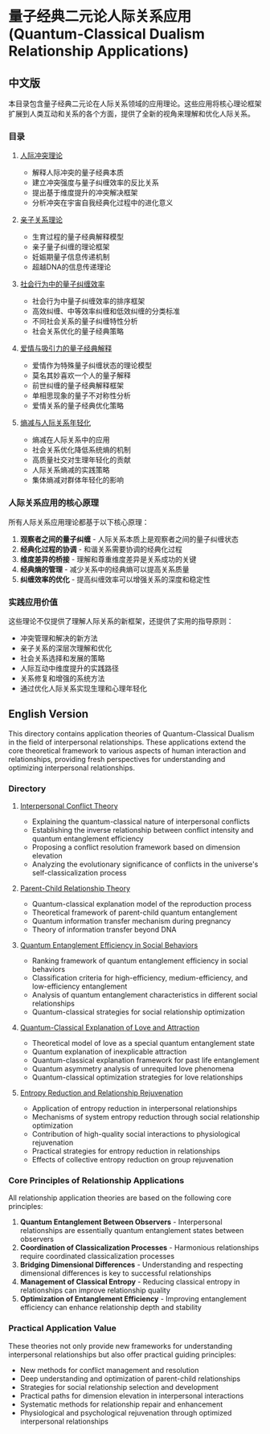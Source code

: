 # 量子经典二元论人际关系应用 (Quantum-Classical Dualism Relationship Applications)

## 中文版

本目录包含量子经典二元论在人际关系领域的应用理论。这些应用将核心理论框架扩展到人类互动和关系的各个方面，提供了全新的视角来理解和优化人际关系。

### 目录

1. [人际冲突理论](interpersonal_conflicts.md)
   - 解释人际冲突的量子经典本质
   - 建立冲突强度与量子纠缠效率的反比关系
   - 提出基于维度提升的冲突解决框架
   - 分析冲突在宇宙自我经典化过程中的进化意义

2. [亲子关系理论](parent_child.md)
   - 生育过程的量子经典解释模型
   - 亲子量子纠缠的理论框架
   - 妊娠期量子信息传递机制
   - 超越DNA的信息传递理论

3. [社会行为中的量子纠缠效率](social_entanglement.md)
   - 社会行为中量子纠缠效率的排序框架
   - 高效纠缠、中等效率纠缠和低效纠缠的分类标准
   - 不同社会关系的量子纠缠特性分析
   - 社会关系优化的量子经典策略

4. [爱情与吸引力的量子经典解释](love_attraction.md)
   - 爱情作为特殊量子纠缠状态的理论模型
   - 莫名其妙喜欢一个人的量子解释
   - 前世纠缠的量子经典解释框架
   - 单相思现象的量子不对称性分析
   - 爱情关系的量子经典优化策略

5. [熵减与人际关系年轻化](../observer_theory/entropy_reduction_rejuvenation.md)
   - 熵减在人际关系中的应用
   - 社会关系优化降低系统熵的机制
   - 高质量社交对生理年轻化的贡献
   - 人际关系熵减的实践策略
   - 集体熵减对群体年轻化的影响

### 人际关系应用的核心原理

所有人际关系应用理论都基于以下核心原理：

1. **观察者之间的量子纠缠** - 人际关系本质上是观察者之间的量子纠缠状态
2. **经典化过程的协调** - 和谐关系需要协调的经典化过程
3. **维度差异的桥接** - 理解和尊重维度差异是关系成功的关键
4. **经典熵的管理** - 减少关系中的经典熵可以提高关系质量
5. **纠缠效率的优化** - 提高纠缠效率可以增强关系的深度和稳定性

### 实践应用价值

这些理论不仅提供了理解人际关系的新框架，还提供了实用的指导原则：

- 冲突管理和解决的新方法
- 亲子关系的深层次理解和优化
- 社会关系选择和发展的策略
- 人际互动中维度提升的实践路径
- 关系修复和增强的系统方法
- 通过优化人际关系实现生理和心理年轻化

## English Version

This directory contains application theories of Quantum-Classical Dualism in the field of interpersonal relationships. These applications extend the core theoretical framework to various aspects of human interaction and relationships, providing fresh perspectives for understanding and optimizing interpersonal relationships.

### Directory

1. [Interpersonal Conflict Theory](interpersonal_conflicts.md)
   - Explaining the quantum-classical nature of interpersonal conflicts
   - Establishing the inverse relationship between conflict intensity and quantum entanglement efficiency
   - Proposing a conflict resolution framework based on dimension elevation
   - Analyzing the evolutionary significance of conflicts in the universe's self-classicalization process

2. [Parent-Child Relationship Theory](parent_child.md)
   - Quantum-classical explanation model of the reproduction process
   - Theoretical framework of parent-child quantum entanglement
   - Quantum information transfer mechanism during pregnancy
   - Theory of information transfer beyond DNA

3. [Quantum Entanglement Efficiency in Social Behaviors](social_entanglement.md)
   - Ranking framework of quantum entanglement efficiency in social behaviors
   - Classification criteria for high-efficiency, medium-efficiency, and low-efficiency entanglement
   - Analysis of quantum entanglement characteristics in different social relationships
   - Quantum-classical strategies for social relationship optimization

4. [Quantum-Classical Explanation of Love and Attraction](love_attraction.md)
   - Theoretical model of love as a special quantum entanglement state
   - Quantum explanation of inexplicable attraction
   - Quantum-classical explanation framework for past life entanglement
   - Quantum asymmetry analysis of unrequited love phenomena
   - Quantum-classical optimization strategies for love relationships

5. [Entropy Reduction and Relationship Rejuvenation](../observer_theory/entropy_reduction_rejuvenation.md)
   - Application of entropy reduction in interpersonal relationships
   - Mechanisms of system entropy reduction through social relationship optimization
   - Contribution of high-quality social interactions to physiological rejuvenation
   - Practical strategies for entropy reduction in relationships
   - Effects of collective entropy reduction on group rejuvenation

### Core Principles of Relationship Applications

All relationship application theories are based on the following core principles:

1. **Quantum Entanglement Between Observers** - Interpersonal relationships are essentially quantum entanglement states between observers
2. **Coordination of Classicalization Processes** - Harmonious relationships require coordinated classicalization processes
3. **Bridging Dimensional Differences** - Understanding and respecting dimensional differences is key to successful relationships
4. **Management of Classical Entropy** - Reducing classical entropy in relationships can improve relationship quality
5. **Optimization of Entanglement Efficiency** - Improving entanglement efficiency can enhance relationship depth and stability

### Practical Application Value

These theories not only provide new frameworks for understanding interpersonal relationships but also offer practical guiding principles:

- New methods for conflict management and resolution
- Deep understanding and optimization of parent-child relationships
- Strategies for social relationship selection and development
- Practical paths for dimension elevation in interpersonal interactions
- Systematic methods for relationship repair and enhancement
- Physiological and psychological rejuvenation through optimized interpersonal relationships 